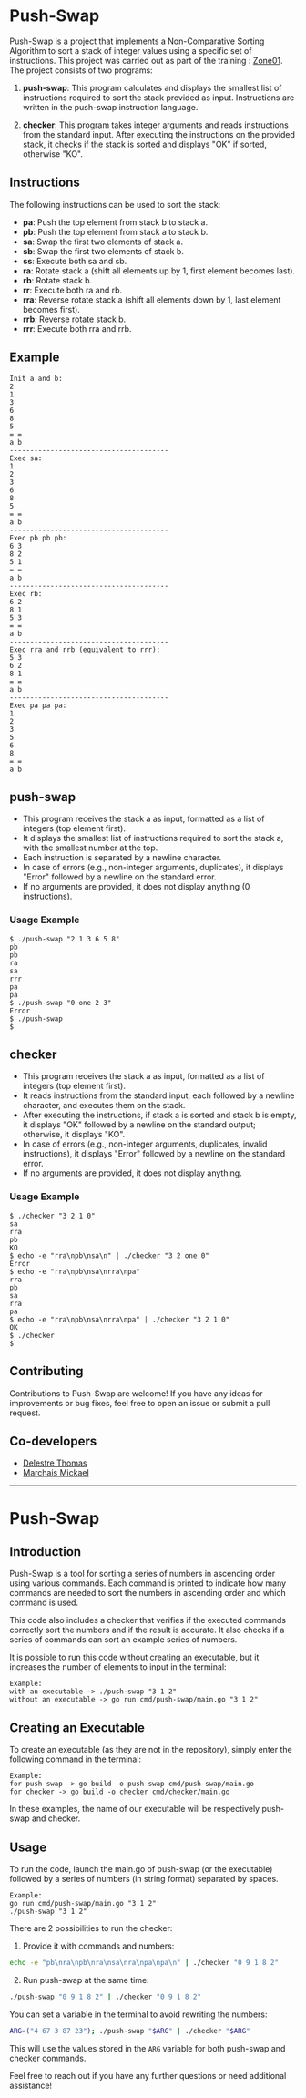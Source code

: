 # Push-Swap

Push-Swap is a project that implements a Non-Comparative Sorting Algorithm to sort a stack of integer values using a specific set of instructions.
This project was carried out as part of the training : [Zone01](https://zone01rouennormandie.org/).
The project consists of two programs:

1. **push-swap**: This program calculates and displays the smallest list of instructions required to sort the stack provided as input. Instructions are written in the push-swap instruction language.

2. **checker**: This program takes integer arguments and reads instructions from the standard input. After executing the instructions on the provided stack, it checks if the stack is sorted and displays "OK" if sorted, otherwise "KO".


## Instructions

The following instructions can be used to sort the stack:

- **pa**: Push the top element from stack b to stack a.
- **pb**: Push the top element from stack a to stack b.
- **sa**: Swap the first two elements of stack a.
- **sb**: Swap the first two elements of stack b.
- **ss**: Execute both sa and sb.
- **ra**: Rotate stack a (shift all elements up by 1, first element becomes last).
- **rb**: Rotate stack b.
- **rr**: Execute both ra and rb.
- **rra**: Reverse rotate stack a (shift all elements down by 1, last element becomes first).
- **rrb**: Reverse rotate stack b.
- **rrr**: Execute both rra and rrb.


## Example

```
Init a and b:
2
1
3
6
8
5
= =
a b
---------------------------------------
Exec sa:
1
2
3
6
8
5
= =
a b
---------------------------------------
Exec pb pb pb:
6 3
8 2
5 1
= =
a b
---------------------------------------
Exec rb:
6 2
8 1
5 3
= =
a b
---------------------------------------
Exec rra and rrb (equivalent to rrr):
5 3
6 2
8 1
= =
a b
---------------------------------------
Exec pa pa pa:
1
2
3
5
6
8
= =
a b
```

## push-swap

- This program receives the stack a as input, formatted as a list of integers (top element first).
- It displays the smallest list of instructions required to sort the stack a, with the smallest number at the top.
- Each instruction is separated by a newline character.
- In case of errors (e.g., non-integer arguments, duplicates), it displays "Error" followed by a newline on the standard error.
- If no arguments are provided, it does not display anything (0 instructions).


### Usage Example

```
$ ./push-swap "2 1 3 6 5 8"
pb
pb
ra
sa
rrr
pa
pa
$ ./push-swap "0 one 2 3"
Error
$ ./push-swap
$
```


## checker

- This program receives the stack a as input, formatted as a list of integers (top element first).
- It reads instructions from the standard input, each followed by a newline character, and executes them on the stack.
- After executing the instructions, if stack a is sorted and stack b is empty, it displays "OK" followed by a newline on the standard output; otherwise, it displays "KO".
- In case of errors (e.g., non-integer arguments, duplicates, invalid instructions), it displays "Error" followed by a newline on the standard error.
- If no arguments are provided, it does not display anything.


### Usage Example

```
$ ./checker "3 2 1 0"
sa
rra
pb
KO
$ echo -e "rra\npb\nsa\n" | ./checker "3 2 one 0"
Error
$ echo -e "rra\npb\nsa\nrra\npa"
rra
pb
sa
rra
pa
$ echo -e "rra\npb\nsa\nrra\npa" | ./checker "3 2 1 0"
OK
$ ./checker
$
```


## Contributing

Contributions to Push-Swap are welcome! If you have any ideas for improvements or bug fixes, feel free to open an issue or submit a pull request.


## Co-developers

- [Delestre Thomas](https://github.com/Thomas-Delestre)
- [Marchais Mickael](https://github.com/Jeancrock)



*********************************************************************
# Push-Swap

## Introduction

Push-Swap is a tool for sorting a series of numbers in ascending order using various commands. Each command is printed to indicate how many commands are needed to sort the numbers in ascending order and which command is used.

This code also includes a checker that verifies if the executed commands correctly sort the numbers and if the result is accurate. It also checks if a series of commands can sort an example series of numbers.

It is possible to run this code without creating an executable, but it increases the number of elements to input in the terminal:

```
Example:
with an executable -> ./push-swap "3 1 2"
without an executable -> go run cmd/push-swap/main.go "3 1 2"
```

## Creating an Executable

To create an executable (as they are not in the repository), simply enter the following command in the terminal:

```
Example:
for push-swap -> go build -o push-swap cmd/push-swap/main.go
for checker -> go build -o checker cmd/checker/main.go
```

In these examples, the name of our executable will be respectively push-swap and checker.

## Usage

To run the code, launch the main.go of push-swap (or the executable) followed by a series of numbers (in string format) separated by spaces.

```
Example:
go run cmd/push-swap/main.go "3 1 2"
./push-swap "3 1 2"
```

There are 2 possibilities to run the checker:

1. Provide it with commands and numbers:

```bash
echo -e "pb\nra\npb\nra\nsa\nra\npa\npa\n" | ./checker "0 9 1 8 2"
```

2. Run push-swap at the same time:

```bash
./push-swap "0 9 1 8 2" | ./checker "0 9 1 8 2"
```

You can set a variable in the terminal to avoid rewriting the numbers:

```bash
ARG=("4 67 3 87 23"); ./push-swap "$ARG" | ./checker "$ARG"
```

This will use the values stored in the `ARG` variable for both push-swap and checker commands.

Feel free to reach out if you have any further questions or need additional assistance!